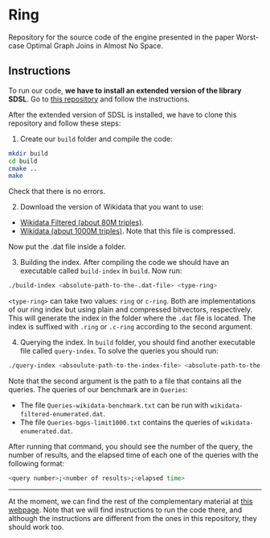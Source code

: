 # Ring

Repository for the source code of the engine presented in the paper Worst-case Optimal Graph Joins in Almost No Space.

## Instructions

To run our code, **we have to install an extended version of the library SDSL**. Go to [this repository](https://github.com/darroyue/sdsl-lite) and follow the instructions.

After the extended version of SDSL is installed, we have to clone this repository and follow these steps:

1. Create our `build` folder and compile the code:
```Bash
mkdir build
cd build
cmake ..
make
```

Check that there is no errors.

2. Download the version of Wikidata that you want to use:

- [Wikidata Filtered (about 80M triples)](http://compact-leapfrog.tk/files/wikidata-filtered-enumerated.dat).
- [Wikidata (about 1000M triples)](http://compact-leapfrog.tk/files/wikidata-enumerated.dat.gz). Note that this file is compressed.

Now put the .dat file inside a folder.

3. Building the index. After compiling the code we should have an executable called `build-index` in `build`. Now run:

```Bash
./build-index <absolute-path-to-the-.dat-file> <type-ring>
```

`<type-ring>` can take two values: `ring` or `c-ring`. Both are implementations of our ring index but using plain and compressed bitvectors, respectively.
This will generate the index in the folder where the `.dat` file is located. The index is suffixed with `.ring` or `.c-ring` according to the second argument.

4. Querying the index. In `build` folder, you should find another executable file called `query-index`. To solve the queries you should run:

```Bash
./query-index <absoulute-path-to-the-index-file> <absolute-path-to-the-query-file>
```

Note that the second argument is the path to a file that contains all the queries. The queries of our benchmark are in `Queries`:

- The file `Queries-wikidata-benchmark.txt` can be run with `wikidata-filtered-enumerated.dat`.
- The file `Queries-bgps-limit1000.txt` contains the queries of `wikidata-enumerated.dat`.

After running that command, you should see the number of the query, the number of results, and the elapsed time of each one of the queries with the following format:
```Bash
<query number>;<number of results>;<elapsed time>
```
---

At the moment, we can find the rest of the complementary material at [this webpage](http://compact-leapfrog.tk/). Note that we will find instructions to run the code there, and although the instructions are different from the ones in this repository, they should work too.
